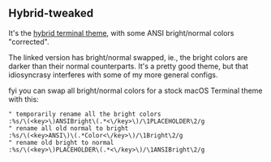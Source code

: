 ## Hybrid-tweaked
It's the [hybrid terminal theme][hybrid-link], with some ANSI bright/normal colors
"corrected".

The linked version has bright/normal swapped, ie., the bright colors are darker
than their normal counterparts. It's a pretty good theme, but that idiosyncrasy
interferes with some of my more general configs.

fyi you can swap all bright/normal colors for a stock macOS Terminal theme with this:
```vim
" temporarily rename all the bright colors
:%s/\(<key>\)ANSIBright\(.*<\/key>\)/\1PLACEHOLDER\2/g
" rename all old normal to bright
:%s/\(<key>ANSI\)\(.*Color<\/key>\)/\1Bright\2/g
" rename old bright to normal
:%s/\(<key>\)PLACEHOLDER\(.*<\/key>\)/\1ANSIBright\2/g
```


[hybrid-link]: https://raw.githubusercontent.com/lysyi3m/macos-terminal-themes/master/schemes/Hybrid.terminal
